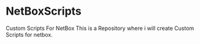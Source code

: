 # NetBoxScripts
Custom Scripts For NetBox
This is a Repository where i will create Custom Scripts for netbox. 
